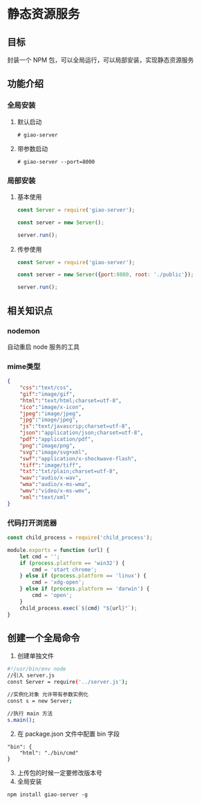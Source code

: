 # 静态资源服务

## 目标
封装一个 NPM 包，可以全局运行，可以局部安装，实现静态资源服务

## 功能介绍

### 全局安装
1. 默认启动
    ```shell script
    # giao-server
    ```

2. 带参数启动
    ```shell script
    # giao-server --port=8000
    ```

### 局部安装
1. 基本使用
    ```js
    const Server = require('giao-server');
    
    const server = new Server();
    
    server.run();
    ```

2. 传参使用
    ```js
    const Server = require('giao-server');
    
    const server = new Server({port:8080, root: './public'});
    
    server.run();
    ```

## 相关知识点

### nodemon

自动重启 node 服务的工具

### mime类型

```json
{
    "css":"text/css",
    "gif":"image/gif",
    "html":"text/html;charset=utf-8",
    "ico":"image/x-icon",
    "jpeg":"image/jpeg",
    "jpg":"image/jpeg",
    "js":"text/javascrip;charset=utf-8",
    "json":"application/json;charset=utf-8",
    "pdf":"application/pdf",
    "png":"image/png",
    "svg":"image/svg+xml",
    "swf":"application/x-shockwave-flash",
    "tiff":"image/tiff",
    "txt":"txt/plain;charset=utf-8",
    "wav":"audio/x-wav",
    "wma":"audio/x-ms-wma",
    "wmv":"video/x-ms-wmv",
    "xml":"text/xml"
}
```

### 代码打开浏览器

```js
const child_process = require('child_process');

module.exports = function (url) {
    let cmd = '';
    if (process.platform == 'win32') {
        cmd = 'start chrome';
    } else if (process.platform == 'linux') {
        cmd = 'xdg-open';
    } else if (process.platform == 'darwin') {
        cmd = 'open';
    }
    child_process.exec(`${cmd} "${url}"`);
}
```

## 创建一个全局命令
1. 创建单独文件
```sh
#!/usr/bin/env node
//引入 server.js
const Server = require('../server.js');

//实例化对象 允许带有参数实例化
const s = new Server;

//执行 main 方法
s.main();
```

2. 在 package.json 文件中配置 bin 字段
```
"bin": {
    "html": "./bin/cmd"
}
```

3. 上传包的时候一定要修改版本号
4. 全局安装
```shell
npm install giao-server -g
```

